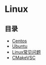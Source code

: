#  Linux

## 目录

* [Centos](/study/Linux/Centos/README)
* [Ubuntu](/study/Linux/Ubuntu/README)
* [Linux常见问题](/study/Linux/Common)
* [CMakeVSC](/study/Linux/CMakeVSC)